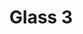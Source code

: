 ---
title: 'Glass 3'
description: 'Lorem qipsum dolor sit amet'
heroImage: '/src/assets/img/lente3.png'
category: progresivos
price: '600'
showHome: false
---